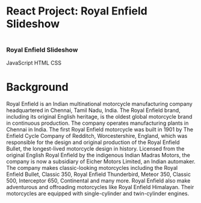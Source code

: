 # React Project: Royal Enfield Slideshow
<img src="https://cdn.motor1.com/images/mgl/vxoPWR/s3/royal-enfield-super-meteor-650---roadside-4.jpg" alt="" />

### Royal Enfield Slideshow
 JavaScript
 HTML
 CSS
<img src="https://ridermagazine.com/wp-content/uploads/2022/11/2023-Royal-Enfield-Super-Metero-650-8.jpg" alt="" />

# Background
Royal Enfield is an Indian multinational motorcycle manufacturing company headquartered in Chennai, Tamil Nadu, India. The Royal Enfield brand, including its original English heritage, is the oldest global motorcycle brand in continuous production. The company operates manufacturing plants in Chennai in India. The first Royal Enfield motorcycle was built in 1901 by The Enfield Cycle Company of Redditch, Worcestershire, England, which was responsible for the design and original production of the Royal Enfield Bullet, the longest-lived motorcycle design in history. Licensed from the original English Royal Enfield by the indigenous Indian Madras Motors, the company is now a subsidiary of Eicher Motors Limited, an Indian automaker. The company makes classic-looking motorcycles including the Royal Enfield Bullet, Classic 350, Royal Enfield Thunderbird, Meteor 350, Classic 500, Interceptor 650, Continental and many more. Royal Enfield also make adventurous and offroading motorcycles like Royal Enfield Himalayan. Their motorcycles are equipped with single-cylinder and twin-cylinder engines.
